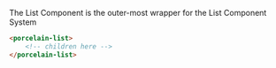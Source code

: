 The List Component is the outer-most wrapper for the List Component System

```html
<porcelain-list>
	<!-- children here -->
</porcelain-list>
```

